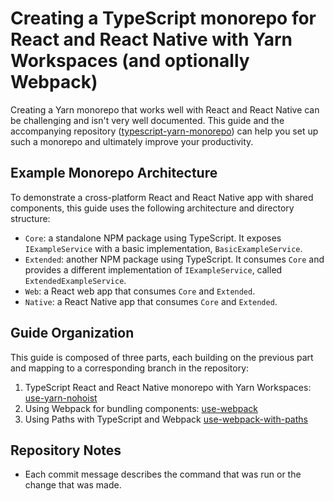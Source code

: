 # Creating a TypeScript monorepo for React and React Native with Yarn Workspaces (and optionally Webpack)

Creating a Yarn monorepo that works well with React and React Native can be challenging and isn't very well documented. This guide and the accompanying repository ([typescript-yarn-monorepo](https://github.com/ali-hk/typescript-yarn-monorepo)) can help you set up such a monorepo and ultimately improve your productivity.

## Example Monorepo Architecture

To demonstrate a cross-platform React and React Native app with shared components, this guide uses the following architecture and directory structure:

- `Core`: a standalone NPM package using TypeScript. It exposes `IExampleService` with a basic implementation, `BasicExampleService`.
- `Extended`: another NPM package using TypeScript. It consumes `Core` and provides a different implementation of `IExampleService`, called `ExtendedExampleService`.
- `Web`: a React web app that consumes `Core` and `Extended`.
- `Native`: a React Native app that consumes `Core` and `Extended`.

## Guide Organization

This guide is composed of three parts, each building on the previous part and mapping to a corresponding branch in the repository:

1. TypeScript React and React Native monorepo with Yarn Workspaces: [use-yarn-nohoist](https://github.com/ali-hk/typescript-yarn-monorepo/tree/use-yarn-nohoist)
2. Using Webpack for bundling components: [use-webpack](https://github.com/ali-hk/typescript-yarn-monorepo/tree/use-webpack)
3. Using Paths with TypeScript and Webpack [use-webpack-with-paths](https://github.com/ali-hk/typescript-yarn-monorepo/tree/use-webpack-with-paths)

## Repository Notes

- Each commit message describes the command that was run or the change that was made.